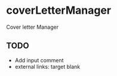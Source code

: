 coverLetterManager
==================

Cover letter Manager

TODO
----

- Add input comment
- external links: target blank